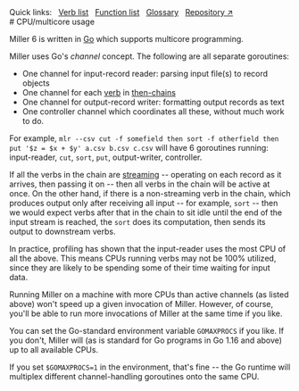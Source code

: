 <!---  PLEASE DO NOT EDIT DIRECTLY. EDIT THE .md.in FILE PLEASE. --->
<div>
<span class="quicklinks">
Quick links:
&nbsp;
<a class="quicklink" href="../reference-verbs/index.html">Verb list</a>
&nbsp;
<a class="quicklink" href="../reference-dsl-builtin-functions/index.html">Function list</a>
&nbsp;
<a class="quicklink" href="../glossary/index.html">Glossary</a>
&nbsp;
<a class="quicklink" href="https://github.com/johnkerl/miller" target="_blank">Repository ↗</a>
</span>
</div>
# CPU/multicore usage

Miller 6 is written in [Go](https://golang.org/) which supports multicore programming.

Miller uses Go's _channel_ concept. The following are all separate goroutines:

* One channel for input-record reader: parsing input file(s) to record objects
* One channel for each [verb](reference-verbs.md) in [then-chains](reference-main-then-chaining.md)
* One channel for output-record writer: formatting output records as text
* One controller channel which coordinates all these, without much work to do.

For example, `mlr --csv cut -f somefield then sort -f otherfield then put '$z =
$x + $y' a.csv b.csv c.csv` will have 6 goroutines running: input-reader,
`cut`, `sort`, `put`, output-writer, controller.

If all the verbs in the chain are [streaming](streaming-and-memory.md) --
operating on each record as it arrives, then passing it on -- then all verbs in
the chain will be active at once. On the other hand, if there is a
non-streaming verb in the chain, which produces output only after receiving all
input -- for example, `sort` -- then we would expect verbs after that in the
chain to sit idle until the end of the input stream is reached, the `sort` does
its computation, then sends its output to downstream verbs.

In practice, profiling has shown that the input-reader uses the most CPU of all
the above. This means CPUs running verbs may not be 100% utilized, since they
are likely to be spending some of their time waiting for input data.

Running Miller on a machine with more CPUs than active channels (as listed
above) won't speed up a given invocation of Miller. However, of course, you'll
be able to run more invocations of Miller at the same time if you like.

You can set the Go-standard environment variable `GOMAXPROCS` if you like. If
you don't, Miller will (as is standard for Go programs in Go 1.16 and above) up
to all available CPUs.

If you set `$GOMAXPROCS=1` in the environment, that's fine -- the Go runtime
will multiplex different channel-handling goroutines onto the same CPU.
